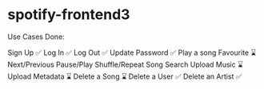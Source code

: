# spotify-frontend3
Use Cases Done:

Sign Up ✅
Log In ✅
Log Out ✅
Update Password ✅
Play a song 
Favourite ⌛️
Next/Previous
Pause/Play
Shuffle/Repeat
Song Search 
Upload Music ⌛️
Upload Metadata ⌛️
Delete a Song ⌛️
Delete a User ✅
Delete an Artist ✅
